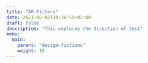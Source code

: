 ```yaml
---
title: "AR Filters"
date: 2021-06-02T19:36:59+02:00
draft: false
description: "This explores the direction of test"
menu:
  main:
    parent: "design-fictions"
    weight: 10
---
```


